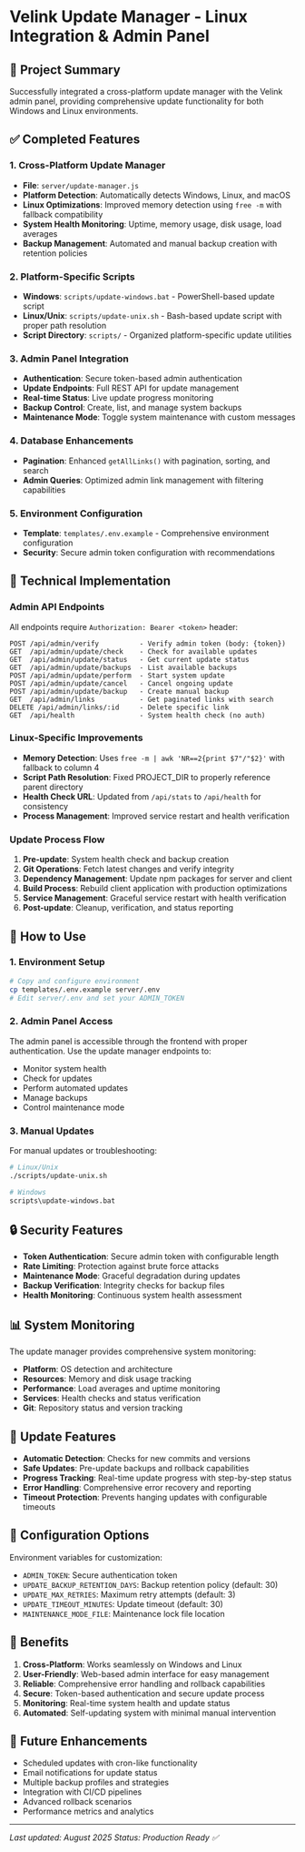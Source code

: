 # Velink Update Manager - Linux Integration & Admin Panel

## 🎯 Project Summary

Successfully integrated a cross-platform update manager with the Velink admin panel, providing comprehensive update functionality for both Windows and Linux environments.

## ✅ Completed Features

### 1. Cross-Platform Update Manager
- **File**: `server/update-manager.js`
- **Platform Detection**: Automatically detects Windows, Linux, and macOS
- **Linux Optimizations**: Improved memory detection using `free -m` with fallback compatibility
- **System Health Monitoring**: Uptime, memory usage, disk usage, load averages
- **Backup Management**: Automated and manual backup creation with retention policies

### 2. Platform-Specific Scripts
- **Windows**: `scripts/update-windows.bat` - PowerShell-based update script
- **Linux/Unix**: `scripts/update-unix.sh` - Bash-based update script with proper path resolution
- **Script Directory**: `scripts/` - Organized platform-specific update utilities

### 3. Admin Panel Integration
- **Authentication**: Secure token-based admin authentication
- **Update Endpoints**: Full REST API for update management
- **Real-time Status**: Live update progress monitoring
- **Backup Control**: Create, list, and manage system backups
- **Maintenance Mode**: Toggle system maintenance with custom messages

### 4. Database Enhancements
- **Pagination**: Enhanced `getAllLinks()` with pagination, sorting, and search
- **Admin Queries**: Optimized admin link management with filtering capabilities

### 5. Environment Configuration
- **Template**: `templates/.env.example` - Comprehensive environment configuration
- **Security**: Secure admin token configuration with recommendations

## 🔧 Technical Implementation

### Admin API Endpoints
All endpoints require `Authorization: Bearer <token>` header:

```
POST /api/admin/verify          - Verify admin token (body: {token})
GET  /api/admin/update/check    - Check for available updates
GET  /api/admin/update/status   - Get current update status
GET  /api/admin/update/backups  - List available backups
POST /api/admin/update/perform  - Start system update
POST /api/admin/update/cancel   - Cancel ongoing update
POST /api/admin/update/backup   - Create manual backup
GET  /api/admin/links           - Get paginated links with search
DELETE /api/admin/links/:id     - Delete specific link
GET  /api/health                - System health check (no auth)
```

### Linux-Specific Improvements
- **Memory Detection**: Uses `free -m | awk 'NR==2{print $7"/"$2}'` with fallback to column 4
- **Script Path Resolution**: Fixed PROJECT_DIR to properly reference parent directory
- **Health Check URL**: Updated from `/api/stats` to `/api/health` for consistency
- **Process Management**: Improved service restart and health verification

### Update Process Flow
1. **Pre-update**: System health check and backup creation
2. **Git Operations**: Fetch latest changes and verify integrity
3. **Dependency Management**: Update npm packages for server and client
4. **Build Process**: Rebuild client application with production optimizations
5. **Service Management**: Graceful service restart with health verification
6. **Post-update**: Cleanup, verification, and status reporting

## 🚀 How to Use

### 1. Environment Setup
```bash
# Copy and configure environment
cp templates/.env.example server/.env
# Edit server/.env and set your ADMIN_TOKEN
```

### 2. Admin Panel Access
The admin panel is accessible through the frontend with proper authentication. Use the update manager endpoints to:
- Monitor system health
- Check for updates
- Perform automated updates
- Manage backups
- Control maintenance mode

### 3. Manual Updates
For manual updates or troubleshooting:
```bash
# Linux/Unix
./scripts/update-unix.sh

# Windows
scripts\update-windows.bat
```

## 🔒 Security Features
- **Token Authentication**: Secure admin token with configurable length
- **Rate Limiting**: Protection against brute force attacks
- **Maintenance Mode**: Graceful degradation during updates
- **Backup Verification**: Integrity checks for backup files
- **Health Monitoring**: Continuous system health assessment

## 📊 System Monitoring
The update manager provides comprehensive system monitoring:
- **Platform**: OS detection and architecture
- **Resources**: Memory and disk usage tracking
- **Performance**: Load averages and uptime monitoring
- **Services**: Health checks and status verification
- **Git**: Repository status and version tracking

## 🔄 Update Features
- **Automatic Detection**: Checks for new commits and versions
- **Safe Updates**: Pre-update backups and rollback capabilities
- **Progress Tracking**: Real-time update progress with step-by-step status
- **Error Handling**: Comprehensive error recovery and reporting
- **Timeout Protection**: Prevents hanging updates with configurable timeouts

## 📝 Configuration Options
Environment variables for customization:
- `ADMIN_TOKEN`: Secure authentication token
- `UPDATE_BACKUP_RETENTION_DAYS`: Backup retention policy (default: 30)
- `UPDATE_MAX_RETRIES`: Maximum retry attempts (default: 3)
- `UPDATE_TIMEOUT_MINUTES`: Update timeout (default: 30)
- `MAINTENANCE_MODE_FILE`: Maintenance lock file location

## 🎉 Benefits
1. **Cross-Platform**: Works seamlessly on Windows and Linux
2. **User-Friendly**: Web-based admin interface for easy management
3. **Reliable**: Comprehensive error handling and rollback capabilities
4. **Secure**: Token-based authentication and secure update process
5. **Monitoring**: Real-time system health and update status
6. **Automated**: Self-updating system with minimal manual intervention

## 🔮 Future Enhancements
- Scheduled updates with cron-like functionality
- Email notifications for update status
- Multiple backup profiles and strategies
- Integration with CI/CD pipelines
- Advanced rollback scenarios
- Performance metrics and analytics

---

*Last updated: August 2025*
*Status: Production Ready ✅*
